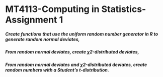 # MT4113-Computing in Statistics-Assignment 1

##### Create functions that use the uniform random number generator in R to generate random normal deviates,
##### From random normal deviates, create χ2-distributed deviates,
##### From random normal deviates and χ2-distributed deviates, create random numbers with a Student’s t-distribution.
